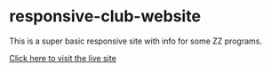 # responsive-club-website

This is a super basic responsive site with info for some ZZ programs.

[Click here to visit the live site](https://mendelgordon.github.io/responsive-club-website/)

